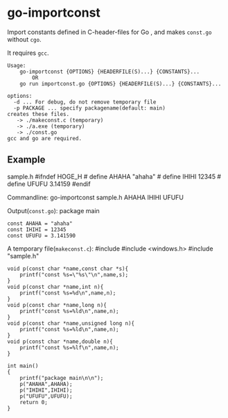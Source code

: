 go-importconst
==============

Import constants defined in C-header-files for Go ,
and makes `const.go` without `cgo`.

It requires `gcc`.

    Usage:
        go-importconst {OPTIONS} {HEADERFILE(S)...} {CONSTANTS}...
            OR
        go run importconst.go {OPTIONS} {HEADERFILE(S)...} {CONSTANTS}...

    options:
      -d ... For debug, do not remove temporary file
      -p PACKAGE ... specify packagename(default: main)
    creates these files.
       -> ./makeconst.c (temporary)
       -> ./a.exe (temporary)
       -> ./const.go
    gcc and go are required.

Example
---------

sample.h
    #ifndef HOGE_H
    #  define AHAHA "ahaha"
    #  define IHIHI 12345
    #  define UFUFU 3.14159
    #endif

Commandline:
    go-importconst sample.h AHAHA IHIHI UFUFU

Output(`const.go`):
    package main

    const AHAHA = "ahaha"
    const IHIHI = 12345
    const UFUFU = 3.141590

A temporary file(`makeconst.c`):
    #include <cstdio>
    #include <windows.h>
    #include "sample.h"

    void p(const char *name,const char *s){
        printf("const %s=\"%s\"\n",name,s);
    }
    void p(const char *name,int n){
        printf("const %s=%d\n",name,n);
    }
    void p(const char *name,long n){
        printf("const %s=%ld\n",name,n);
    }
    void p(const char *name,unsigned long n){
        printf("const %s=%ld\n",name,n);
    }
    void p(const char *name,double n){
        printf("const %s=%lf\n",name,n);
    }

    int main()
    {
        printf("package main\n\n");
        p("AHAHA",AHAHA);
        p("IHIHI",IHIHI);
        p("UFUFU",UFUFU);
        return 0;
    }
